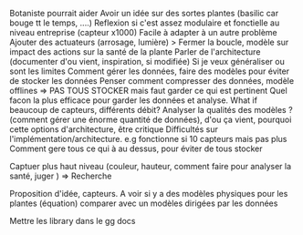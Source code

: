 Botaniste pourrait aider
Avoir un idée sur des sortes plantes (basilic car bouge tt le temps, ....)
Reflexion si c'est assez modulaire et fonctielle au niveau entreprise (capteur x1000)
Facile à adapter à un autre problème
Ajouter des actuateurs (arrosage, lumière) > Fermer la boucle, modèle sur impact des actions sur la santé de la plante
Parler de l'architecture (documenter d'ou vient, inspiration, si modifiée)
Si je veux généraliser ou sont les limites
Comment gérer les données, faire des modèles pour éviter de stocker les données
Penser comment compresser des données, modèle offlines => PAS TOUS STOCKER mais faut garder ce qui est pertinent
Quel facon la plus efficace pour garder les données et analyse.
What if beaucoup de capteurs, différents débit?
Analyser la qualités des modèles ?
(comment gérer une énorme quantité de données), d'ou ça vient, pourquoi cette options d'architecture, être critique
Difficultés sur l'implémentation/architecture. e.g fonctionne si 10 capteurs mais pas plus
Comment gere tous ce qui à au dessus, pour éviter de tous stocker

Captuer plus haut niveau (couleur, hauteur, comment faire pour analyser la santé, juger )
=> Recherche

Proposition d'idée, capteurs.
A voir si y a des modèles physiques pour les plantes (équation) comparer avec un modèles dirigées par les données

Mettre les library dans le gg docs
